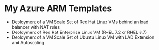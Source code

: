
# My Azure ARM Templates

+ Deployment of a VM Scale Set of Red Hat Linux VMs behind an load balancer with NAT rules
+ Deployment of Red Hat Enterprise Linux VM (RHEL 7.2 or RHEL 6.7)
+ Deployment of a VM Scale Set of Ubuntu Linux VM with LAD Extension and Autoscaling
